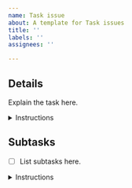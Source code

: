 ```yaml
---
name: Task issue
about: A template for Task issues
title: ''
labels: ''
assignees: ''

---
```


## Details

Explain the task here.

<details> <summary>Instructions</summary>

The "Details" section and these Instructions MUST be kept.

Before these Instructions, the task explanation and details MUST be written.

Links to related issues, PRs, artifacts, files, etc., MAY be included.

Acceptance criteria SHOULD be written.

</details>

## Subtasks

- [ ] List subtasks here.

<details> <summary>Instructions</summary>

The "Subtasks" section and these Instructions MUST be kept.

Before these Instructions, clear and actionable subtasks MUST be listed in a single-level checkbox list (`Subtask list`) with at least one item.

Each list item MUST be one of these:

- A link to an issue.
  - Example:

    ```text
    - [ ] https://github.com/team-work-tools/team-work-telegram-bot/issues/42
    ```

- An identifier of an issue.
  - Example:

    ```text
    - [ ] #42
    ```

- A textual description of a subtask (`Text subtask`).
  - Rules:
    - The description MUST NOT:
      - include checkboxes;
      - end with a list item.

  - Example:
  
    ```text
    - [ ] Do Foo
    ```

If a Text subtask seems to require its own subtasks, a new Task issue MUST be created for this subtask. The Text subtask MUST then be replaced with a link to the new issue.

For each Text subtask that was worked on, there MUST be evidence of the work.

- One of these rules MUST be applied as best matches the case:
  - If the subtask was worked on in a (merged) PR, a link to the PR MUST be provided.
  - If the subtask requires making a decision, GitHub usernames of the decision-makers, a link to the decision, and the reasoning behind the decision MUST be provided.
  - If the subtask is about producing or updating an artifact, a (perma)link to that (updated) artifact MUST be provided.
  - If the subtask was completed for some other reason, that reason MUST be provided.
- Evidence MUST be written in one of these formats:
  - In parentheses after the Text subtask.
  - In a sublist under the Text subtask.

A subtask is completed when:

- It is a Text subtask and the evidence shows the subtask was completed, e.g., the PR was merged, the decision was made, etc.
- It is not a Text subtask and the issue is closed.

When a subtask is completed, the subtask checkbox in the Subtask list MUST be ticked.

Example of a Subtask list:

```text
- [x] Do 42 ({{link to a PR that completed this subtask}})
- [x] #42
- [x] {{link to the issue #42}}
- [x] Decide with developers whether to use Foo or Bar.
  - @dev1, @dev2 decided to use Foo because Bar can't do blah-blah.
- [x] Do Baz.
  - @dev1 decided to not do Baz due to lack of time.
- [ ] Not yet completed
```

This issue MUST be closed when all its subtasks are completed.

</details>
